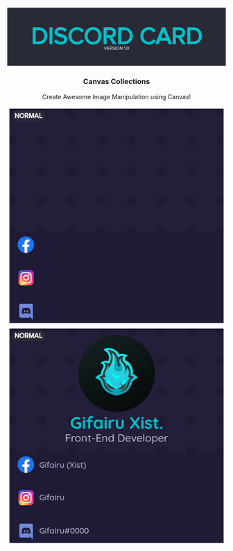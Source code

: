 <!-- PROJECT LOGO -->
<p align="center">
  <a href="https://github.com/Gifairu/canvas-collections">
    <img src="assets/Logo.png" alt="Logo">
  </a>

  <h3 align="center">Canvas Collections</h3>
  <p align="center">Create Awesome Image Manipulation using Canvas!</p>
</p>

<!-- EXAMPLE OUTPUT -->
<p align="center">
   <a href="https://github.com/Gifairu/canvas-collections">
      <img src="src/assets/template/Card.png" alt="Before">
      <img src="results/Card.png" alt="After">
   </a>
</p>
